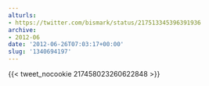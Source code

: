 ```yaml
---
alturls:
- https://twitter.com/bismark/status/217513345396391936
archive:
- 2012-06
date: '2012-06-26T07:03:17+00:00'
slug: '1340694197'
---
```


{{< tweet_nocookie 217458023260622848 >}}

